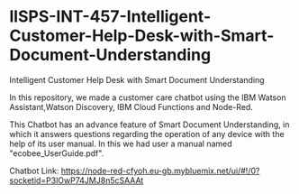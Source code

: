 # llSPS-INT-457-Intelligent-Customer-Help-Desk-with-Smart-Document-Understanding
Intelligent Customer Help Desk with Smart Document Understanding

In this repository, we made a customer care chatbot using the IBM Watson Assistant,Watson Discovery, IBM Cloud Functions and Node-Red.

This Chatbot has an advance feature of Smart Document Understanding, in which it answers questions regarding the operation of any device with the help of its user manual.
In this we had user a manual named "ecobee_UserGuide.pdf".

Chatbot Link: https://node-red-cfyoh.eu-gb.mybluemix.net/ui/#!/0?socketid=P3lOwP74JMJ8n5cSAAAt
